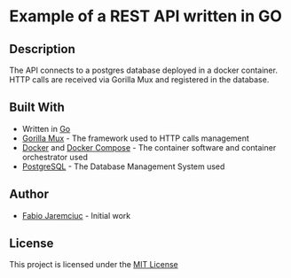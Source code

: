 # Example of a REST API written in GO
## Description 
The API connects to a postgres database deployed in a docker container. HTTP calls are received via Gorilla Mux and registered in the database.

## Built With
* Written in [Go](https://golang.org/)
* [Gorilla Mux](https://github.com/gorilla/mux) - The framework used to HTTP calls management
* [Docker](https://www.docker.com/) and [Docker Compose](https://docs.docker.com/compose/) - The container software and container orchestrator used
* [PostgreSQL](https://www.postgresql.org/) - The Database Management System used

## Author
* [Fabio Jaremciuc](https://www.linkedin.com/in/fabio-jaremciuc-5b508343/)  - Initial work 

## License
This project is licensed under the [MIT License](https://en.wikipedia.org/wiki/MIT_License)